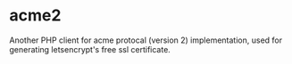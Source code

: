 # acme2
Another PHP client for acme protocal (version 2) implementation, used for generating letsencrypt's free ssl certificate.
